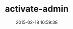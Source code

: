 ---
layout: post
title:  "activate-admin"
repo:   "postscript07/activate-admin"
date:   2015-02-18 16:59:38
gemurl: https://github.com/postscript07/activate-admin
---
